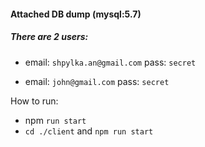 #### Attached DB dump (mysql:5.7)
##### There are 2 users:
- email: `shpylka.an@gmail.com` pass: `secret`

- email: `john@gmail.com` pass: `secret`

How to run: 
- npm `run start`
- `cd ./client` and `npm run start`